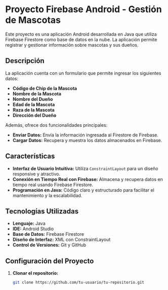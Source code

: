 # Proyecto Firebase Android - Gestión de Mascotas

Este proyecto es una aplicación Android desarrollada en Java que utiliza Firebase Firestore como base de datos en la nube. La aplicación permite registrar y gestionar información sobre mascotas y sus dueños.

## Descripción

La aplicación cuenta con un formulario que permite ingresar los siguientes datos:

- **Código de Chip de la Mascota**
- **Nombre de la Mascota**
- **Nombre del Dueño**
- **Edad de la Mascota**
- **Raza de la Mascota**
- **Dirección del Dueño**

Además, ofrece dos funcionalidades principales:

- **Enviar Datos:** Envía la información ingresada al Firestore de Firebase.
- **Cargar Datos:** Recupera y muestra los datos almacenados en Firebase.

## Características

- **Interfaz de Usuario Intuitiva:** Utiliza `ConstraintLayout` para un diseño responsive y atractivo.
- **Conexión en Tiempo Real con Firebase:** Almacena y recupera datos en tiempo real usando Firebase Firestore.
- **Programación en Java:** Código claro y estructurado para facilitar el mantenimiento y la escalabilidad.

## Tecnologías Utilizadas

- **Lenguaje:** Java
- **IDE:** Android Studio
- **Base de Datos:** Firebase Firestore
- **Diseño de Interfaz:** XML con ConstraintLayout
- **Control de Versiones:** Git y GitHub

## Configuración del Proyecto

1. **Clonar el repositorio:**

   ```bash
   git clone https://github.com/tu-usuario/tu-repositorio.git

